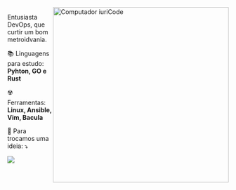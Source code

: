 <img src="https://raw.githubusercontent.com/MicaelliMedeiros/micaellimedeiros/master/image/computer-illustration.png" min-width="400px" max-width="400px" width="400px" align="right" alt="Computador iuriCode">

<p align="left"> 
  Entusiasta DevOps, que curtir um bom metroidvania.
</p>

<p align="left">
  📚 Linguagens para estudo: <strong>Pyhton, GO e Rust</strong>
</p>

<p align="left">
  ☢️ Ferramentas: <strong>Linux, Ansible, Vim, Bacula</strong>
</p>

<p align="left">
  💌 Para trocamos uma ideia: ⤵️
</p>

<p align="left">
  <a href="mailto:snydermacedo@gmail.com" alt="Gmail">
  <img src="https://img.shields.io/badge/-Gmail-FF0000?style=flat-square&labelColor=FF0000&logo=gmail&logoColor=white&link=mailto:snydermacedo@gmail.com" /></a>
</p>  

